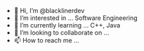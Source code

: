 - 👋 Hi, I’m @blacklinerdev
- 👀 I’m interested in ... Software Engineering
- 🌱 I’m currently learning ... C++, Java
- 💞️ I’m looking to collaborate on ...
- 📫 How to reach me ...

<!---
blacklinerdev/blacklinerdev is a ✨ special ✨ repository because its `README.md` (this file) appears on your GitHub profile.
You can click the Preview link to take a look at your changes.
--->

